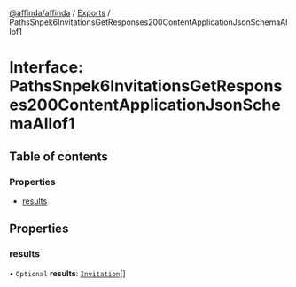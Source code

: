 [@affinda/affinda](../README.md) / [Exports](../modules.md) / PathsSnpek6InvitationsGetResponses200ContentApplicationJsonSchemaAllof1

# Interface: PathsSnpek6InvitationsGetResponses200ContentApplicationJsonSchemaAllof1

## Table of contents

### Properties

- [results](PathsSnpek6InvitationsGetResponses200ContentApplicationJsonSchemaAllof1.md#results)

## Properties

### results

• `Optional` **results**: [`Invitation`](Invitation.md)[]
